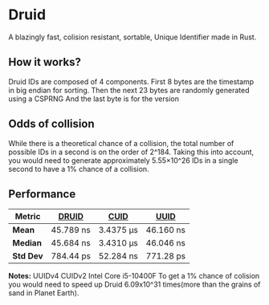 # Druid
A blazingly fast, colision resistant, sortable, Unique Identifier made in Rust.
## How it works?
Druid IDs are composed of 4 components.
First 8 bytes are the timestamp in big endian for sorting.
Then the next 23 bytes are randomly generated using a CSPRNG
And the last byte is for the version
## Odds of collision
While there is a theoretical chance of a collision, the total number of possible IDs in a second is on the order of 2^184. Taking this into account, you would need to generate approximately 5.55×10^26 IDs in a single second to have a 1% chance of a collision.
## Performance

| Metric             | **[DRUID]()**       | **[CUID](https://github.com/mplanchard/cuid-rust)**        | **[UUID](https://github.com/uuid-rs/uuid)**          |
|--------------------|-----------------|-----------------|-------------------|
| **Mean**           | 45.789 ns       |  	3.4375 µs    | 46.160 ns         |
| **Median**         | 45.684 ns       | 3.4310 µs       | 46.046 ns         |
| **Std Dev**        | 784.44 ps       | 52.284 ns       | 771.28 ps         |


**Notes:**
UUIDv4
CUIDv2
Intel Core i5-10400F
To get a 1% chance of colision you would need to speed up Druid 6.09x10^31 times(more than the grains of sand in Planet Earth).

